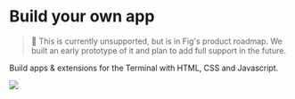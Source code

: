 # Build your own app

>🚨 This is currently unsupported, but is in Fig's product roadmap. We built an early prototype of it and plan to add full support in the future.

Build apps & extensions for the Terminal  with HTML, CSS and Javascript. 

![](/docAssets/future-of-fig/apps/apps.gif)